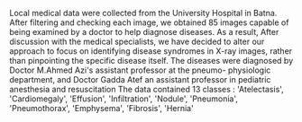 Local medical data were collected from the University Hospital in Batna. After filtering and checking each image, we obtained 85 images capable of being examined by a doctor to help diagnose diseases.
 As a result, After discussion with the medical specialists, we have decided to alter our approach to focus on identifying disease syndromes in X-ray images, rather than pinpointing the specific disease itself.
The diseases were diagnosed by Doctor M.Ahmed Azi's assistant professor at the  pneumo- physiologic department, and  Doctor Gadda Atef an assistant professor in pediatric anesthesia and resuscitation 
The data contained 13 classes : 'Atelectasis', 'Cardiomegaly', 'Effusion', 'Infiltration', 'Nodule', 'Pneumonia', 'Pneumothorax', 'Emphysema', 'Fibrosis', 'Hernia'
